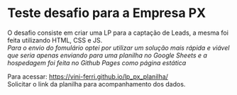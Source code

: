 <h1>Teste desafio para a Empresa PX</h1>

O desafio consiste em criar uma LP para a captação de Leads, a mesma foi feita utilizando HTML, CSS e JS.
<br>
<i>Para o envio do fomulário optei por utilizar um solução mais rápida e viável que seria apenas enviando para uma planilha no Google Sheets e a hospedagem foi feita no Github Pages como página estática</i>

Para acessar: https://vini-ferri.github.io/lp_px_planilha/
<br>
Solicitar o link da planilha para acompanhamento dos dados.
